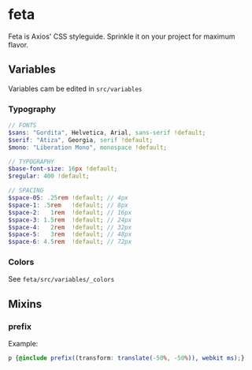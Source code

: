 # feta
Feta is Axios' CSS styleguide. Sprinkle it on your project for maximum flavor.

## Variables

Variables cam be edited in `src/variables`

### Typography

```scss
// FONTS
$sans: "Gordita", Helvetica, Arial, sans-serif !default;
$serif: "Atiza", Georgia, serif !default;
$mono: "Liberation Mono", monospace !default;

// TYPOGRAPHY
$base-font-size: 16px !default;
$regular: 400 !default;

// SPACING
$space-05: .25rem !default; // 4px
$space-1: .5rem   !default; // 8px
$space-2:   1rem  !default; // 16px
$space-3: 1.5rem  !default; // 24px
$space-4:   2rem  !default; // 32px
$space-5:   3rem  !default; // 48px
$space-6: 4.5rem  !default; // 72px
```

### Colors

See `feta/src/variables/_colors`

## Mixins

### prefix

Example:

```scss
p {@include prefix((transform: translate(-50%, -50%)), webkit ms);}
```
